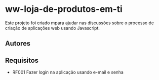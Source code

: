 # ww-loja-de-produtos-em-ti
Este projeto foi criado mpara ajudar nas discussões sobre o processo de criação de aplicações web usando Javascript.

## Autores
## Requisitos

* RF001 Fazer login na aplicação usando e-mail e senha

